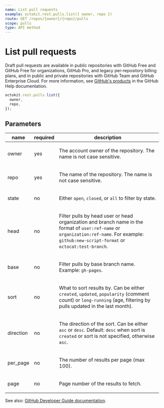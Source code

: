```yaml
---
name: List pull requests
example: octokit.rest.pulls.list({ owner, repo })
route: GET /repos/{owner}/{repo}/pulls
scope: pulls
type: API method
---
```


# List pull requests

Draft pull requests are available in public repositories with GitHub Free and GitHub Free for organizations, GitHub Pro, and legacy per-repository billing plans, and in public and private repositories with GitHub Team and GitHub Enterprise Cloud. For more information, see [GitHub's products](https://docs.github.com/github/getting-started-with-github/githubs-products) in the GitHub Help documentation.

```js
octokit.rest.pulls.list({
  owner,
  repo,
});
```

## Parameters

<table>
  <thead>
    <tr>
      <th>name</th>
      <th>required</th>
      <th>description</th>
    </tr>
  </thead>
  <tbody>
    <tr><td>owner</td><td>yes</td><td>

The account owner of the repository. The name is not case sensitive.

</td></tr>
<tr><td>repo</td><td>yes</td><td>

The name of the repository. The name is not case sensitive.

</td></tr>
<tr><td>state</td><td>no</td><td>

Either `open`, `closed`, or `all` to filter by state.

</td></tr>
<tr><td>head</td><td>no</td><td>

Filter pulls by head user or head organization and branch name in the format of `user:ref-name` or `organization:ref-name`. For example: `github:new-script-format` or `octocat:test-branch`.

</td></tr>
<tr><td>base</td><td>no</td><td>

Filter pulls by base branch name. Example: `gh-pages`.

</td></tr>
<tr><td>sort</td><td>no</td><td>

What to sort results by. Can be either `created`, `updated`, `popularity` (comment count) or `long-running` (age, filtering by pulls updated in the last month).

</td></tr>
<tr><td>direction</td><td>no</td><td>

The direction of the sort. Can be either `asc` or `desc`. Default: `desc` when sort is `created` or sort is not specified, otherwise `asc`.

</td></tr>
<tr><td>per_page</td><td>no</td><td>

The number of results per page (max 100).

</td></tr>
<tr><td>page</td><td>no</td><td>

Page number of the results to fetch.

</td></tr>
  </tbody>
</table>

See also: [GitHub Developer Guide documentation](https://docs.github.com/rest/reference/pulls#list-pull-requests).
